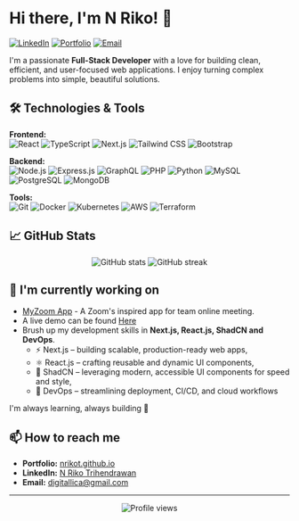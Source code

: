 # Hi there, I'm N Riko! 👋

[![LinkedIn](https://img.shields.io/badge/LinkedIn-0A66C2?style=for-the-badge&logo=linkedin&logoColor=white)](https://www.linkedin.com/in/nrikot/)
[![Portfolio](https://img.shields.io/badge/Portfolio-%23000000.svg?style=for-the-badge&logo=firefox&logoColor=white)](https://nrikot.github.io/)
[![Email](https://img.shields.io/badge/Email-D14836?style=for-the-badge&logo=gmail&logoColor=white)](mailto:digitallica@gmail.com)

I'm a passionate **Full-Stack Developer** with a love for building clean, efficient, and user-focused web applications. I enjoy turning complex problems into simple, beautiful solutions.

## 🛠️ Technologies & Tools

**Frontend:**  
![React](https://img.shields.io/badge/React-20232A?style=for-the-badge&logo=react&logoColor=61DAFB)
![TypeScript](https://img.shields.io/badge/TypeScript-007ACC?style=for-the-badge&logo=typescript&logoColor=white)
![Next.js](https://img.shields.io/badge/Next.js-000000?style=for-the-badge&logo=next.js&logoColor=white)
![Tailwind CSS](https://img.shields.io/badge/Tailwind_CSS-38B2AC?style=for-the-badge&logo=tailwind-css&logoColor=white)
![Bootstrap](https://img.shields.io/badge/Bootstrap-7952B3?style=for-the-badge&logo=bootstrap&logoColor=white)

**Backend:**  
![Node.js](https://img.shields.io/badge/Node.js-339933?style=for-the-badge&logo=nodedotjs&logoColor=white)
![Express.js](https://img.shields.io/badge/Express.js-000000?style=for-the-badge&logo=express&logoColor=white)
![GraphQL](https://img.shields.io/badge/GraphQL-E10098?style=for-the-badge&logo=graphql&logoColor=white)
![PHP](https://img.shields.io/badge/PHP-777BB4?style=for-the-badge&logo=php&logoColor=white)
![Python](https://img.shields.io/badge/Python-3776AB?style=for-the-badge&logo=python&logoColor=white)
![MySQL](https://img.shields.io/badge/MySQL-4479A1?style=for-the-badge&logo=mysql&logoColor=white)
![PostgreSQL](https://img.shields.io/badge/PostgreSQL-316192?style=for-the-badge&logo=postgresql&logoColor=white)
![MongoDB](https://img.shields.io/badge/MongoDB-47A248?style=for-the-badge&logo=mongodb&logoColor=white)

**Tools:**  
![Git](https://img.shields.io/badge/Git-F05032?style=for-the-badge&logo=git&logoColor=white)
![Docker](https://img.shields.io/badge/Docker-2496ED?style=for-the-badge&logo=docker&logoColor=white)
![Kubernetes](https://img.shields.io/badge/Kubernetes-326CE5?style=for-the-badge&logo=kubernetes&logoColor=white)
![AWS](https://img.shields.io/badge/AWS-232F3E?style=for-the-badge&logo=amazonaws&logoColor=white)
![Terraform](https://img.shields.io/badge/Terraform-7B42BC?style=for-the-badge&logo=terraform&logoColor=white)

## 📈 GitHub Stats

<p align="center">
  <img src="https://github-readme-stats.vercel.app/api?username=nrikot&show_icons=true&theme=radical" alt="GitHub stats" />
  <img src="https://github-readme-streak-stats.herokuapp.com/?user=nrikot&theme=radical" alt="GitHub streak" />
</p>

## 🔭 I'm currently working on

-   [MyZoom App](https://github.com/nrikot/myzoom-app) - A Zoom's inspired app for team online meeting.
-   A live demo can be found [Here](https://myzoom-app.vercel.app/)
-   Brush up my development skills in **Next.js, React.js, ShadCN and DevOps**.
    -   ⚡ Next.js – building scalable, production-ready web apps,
    -   ⚛️ React.js – crafting reusable and dynamic UI components,
    -   🎨 ShadCN – leveraging modern, accessible UI components for speed and style,
    -   🔧 DevOps – streamlining deployment, CI/CD, and cloud workflows

I'm always learning, always building 🚀

## 📫 How to reach me

-   **Portfolio:** [nrikot.github.io](https://nrikot.github.io)
-   **LinkedIn:** [N Riko Trihendrawan](https://www.linkedin.com/in/nrikot)
-   **Email:** digitallica@gmail.com

---

<p align="center">
  <img src="https://komarev.com/ghpvc/?username=nrikot&style=flat-square&color=blue" alt="Profile views" />
</p>
